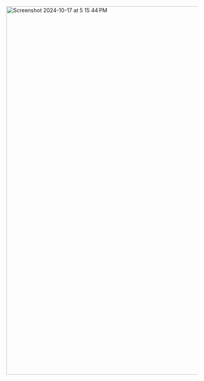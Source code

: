 <img width="970" alt="Screenshot 2024-10-17 at 5 15 44 PM" src="https://github.com/user-attachments/assets/667e63a5-0570-4363-9a08-0578cdc2e581">
